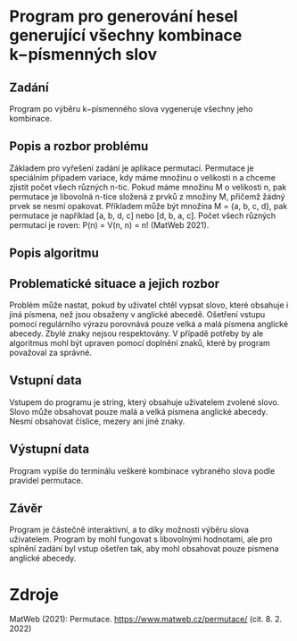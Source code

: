 # Program pro generování hesel generující všechny kombinace k−písmenných slov

## Zadání
Program po výběru k−písmenného slova vygeneruje všechny jeho kombinace.

## Popis a rozbor problému
Základem pro vyřešení zadání je aplikace permutací. Permutace je speciálním případem variace, kdy máme množinu o velikosti n a chceme zjistit počet všech různých n-tic. Pokud máme množinu M o velikosti n, pak permutace je libovolná n-tice složená z prvků z množiny M, přičemž žádný prvek se nesmí opakovat. Příkladem může být množina M = {a, b, c, d}, pak permutace je například [a, b, d, c] nebo [d, b, a, c]. Počet všech různých permutací je roven: P(n) = V(n, n) = n! (MatWeb 2021).

## Popis algoritmu

## Problematické situace a jejich rozbor
Problém může nastat, pokud by uživatel chtěl vypsat slovo, které obsahuje i jiná písmena, než jsou obsaženy v anglické abecedě. Ošetření vstupu pomocí regulárního výrazu porovnává pouze velká a malá písmena anglické abecedy. Zbylé znaky nejsou respektovány. V případě potřeby by ale algoritmus mohl být upraven pomocí doplnění znaků, které by program považoval za správné.

## Vstupní data
Vstupem do programu je string, který obsahuje uživatelem zvolené slovo. Slovo může obsahovat pouze malá a velká písmena anglické abecedy. Nesmí obsahovat číslice, mezery ani jiné znaky.

## Výstupní data
Program vypíše do terminálu veškeré kombinace vybraného slova podle pravidel permutace.

## Závěr
Program je částečně interaktivní, a to díky možnosti výběru slova uživatelem. Program by mohl fungovat s libovolnými hodnotami, ale pro splnění zadání byl vstup ošetřen tak, aby mohl obsahovat pouze písmena anglické abecedy.

# Zdroje
MatWeb (2021): Permutace. https://www.matweb.cz/permutace/ (cit. 8. 2. 2022)
